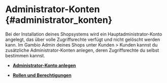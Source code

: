 # Administrator-Konten {#administrator_konten}

Bei der Installation deines Shopsystems wird ein Hauptadministrator-Konto angelegt, das über volle Zugriffsrechte verfügt und nicht gelöscht werden kann. Im Gambio Admin deines Shops unter Kunden \> Kunden kannst du zusätzliche Administrator-Konten anlegen, deren Zugriffsrechte du selbst bestimmen kannst.

-   **[Administrator-Konto anlegen](12_4_1_AdministratorkontoAnlegen.md)**  

-   **[Rollen und Berechtigungen](12_4_2_RollenUndBerechtigungen.md)**  





